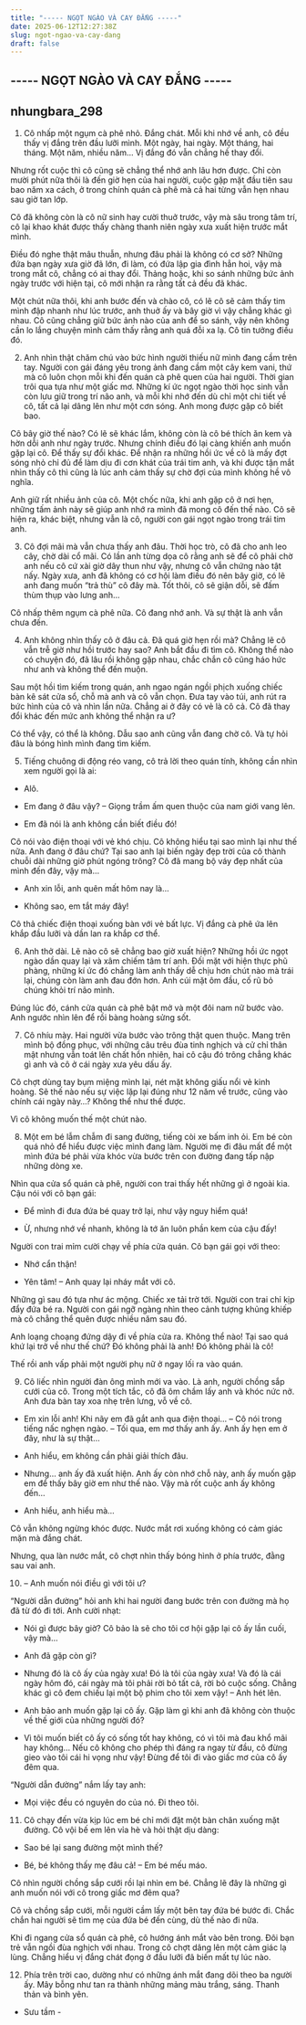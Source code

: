 ```yaml
---
title: "----- NGỌT NGÀO VÀ CAY ĐẮNG -----"
date: 2025-06-12T12:27:38Z
slug: ngot-ngao-va-cay-dang
draft: false
---
```


## ----- NGỌT NGÀO VÀ CAY ĐẮNG -----

## nhungbara_298

1. Cô nhấp một ngụm cà phê nhỏ. Đắng chát. Mỗi khi nhớ về anh, cô đều thấy vị đắng trên đầu lưỡi mình. Một ngày, hai ngày. Một tháng, hai tháng. Một năm, nhiều năm… Vị đắng đó vẫn chẳng hề thay đổi.

 Nhưng rốt cuộc thì cô cũng sẽ chẳng thể nhớ anh lâu hơn được. Chỉ còn mười phút nữa thôi là đến giờ hẹn của hai người, cuộc gặp mặt đầu tiên sau bao năm xa cách, ở trong chính quán cà phê mà cả hai từng vẫn hẹn nhau sau giờ tan lớp.

 Cô đã không còn là cô nữ sinh hay cười thuở trước, vậy mà sâu trong tâm trí, cô lại khao khát được thấy chàng thanh niên ngày xưa xuất hiện trước mắt mình. 

 Điều đó nghe thật mâu thuẫn, nhưng đâu phải là không có cơ sở? Những đứa bạn ngày xưa giờ đã lớn, đi làm, có đứa lập gia đình hẳn hoi, vậy mà trong mắt cô, chẳng có ai thay đổi. Thảng hoặc, khi so sánh những bức ảnh ngày trước với hiện tại, cô mới nhận ra rằng tất cả đều đã khác.

 Một chút nữa thôi, khi anh bước đến và chào cô, có lẽ cô sẽ cảm thấy tim mình đập nhanh như lúc trước, anh thuở ấy và bây giờ vì vậy chẳng khác gì nhau. Cô cũng chẳng giữ bức ảnh nào của anh để so sánh, vậy nên không cần lo lắng chuyện mình cảm thấy rằng anh quá đỗi xa lạ. Cô tin tưởng điều đó.

 2. Anh nhìn thật chăm chú vào bức hình người thiếu nữ mình đang cầm trên tay. Người con gái đáng yêu trong ảnh đang cầm một cây kem vani, thứ mà cô luôn chọn mỗi khi đến quán cà phê quen của hai người. Thời gian trôi qua tựa như một giấc mơ. Những kí ức ngọt ngào thời học sinh vẫn còn lưu giữ trong trí não anh, và mỗi khi nhớ đến dù chỉ một chi tiết về cô, tất cả lại dâng lên như một cơn sóng. Anh mong được gặp cô biết bao.

 Cô bây giờ thế nào? Có lẽ sẽ khác lắm, không còn là cô bé thích ăn kem và hờn dỗi anh như ngày trước. Nhưng chính điều đó lại càng khiến anh muốn gặp lại cô. Để thấy sự đổi khác. Để nhận ra những hồi ức về cô là mấy đợt sóng nhỏ chỉ đủ để làm dịu đi cơn khát của trái tim anh, và khi được tận mắt nhìn thấy cô thì cũng là lúc anh cảm thấy sự chờ đợi của mình không hề vô nghĩa.

 Anh giữ rất nhiều ảnh của cô. Một chốc nữa, khi anh gặp cô ở nơi hẹn, những tấm ảnh này sẽ giúp anh nhớ ra mình đã mong cô đến thế nào. Cô sẽ hiện ra, khác biệt, nhưng vẫn là cô, người con gái ngọt ngào trong trái tim anh.

 3. Cô đợi mãi mà vẫn chưa thấy anh đâu. Thời học trò, cô đã cho anh leo cây, chờ dài cổ mãi. Có lần anh từng dọa cô rằng anh sẽ để cô phải chờ anh nếu cô cứ xài giờ dây thun như vậy, nhưng cô vẫn chứng nào tật nấy. Ngày xưa, anh đã không có cơ hội làm điều đó nên bây giờ, có lẽ anh đang muốn “trả thù” cô đây mà. Tốt thôi, cô sẽ giận dỗi, sẽ đấm thùm thụp vào lưng anh…

 Cô nhấp thêm ngụm cà phê nữa. Cô đang nhớ anh. Và sự thật là anh vẫn chưa đến.

 4. Anh không nhìn thấy cô ở đâu cả. Đã quá giờ hẹn rồi mà? Chẳng lẽ cô vẫn trễ giờ như hồi trước hay sao? Anh bắt đầu đi tìm cô. Không thể nào có chuyện đó, đã lâu rồi không gặp nhau, chắc chắn cô cũng háo hức như anh và không thể đến muộn.

 Sau một hồi tìm kiếm trong quán, anh ngao ngán ngồi phịch xuống chiếc bàn kê sát cửa sổ, chỗ mà anh và cô vẫn chọn. Đưa tay vào túi, anh rút ra bức hình của cô và nhìn lần nữa. Chẳng ai ở đây có vẻ là cô cả. Cô đã thay đổi khác đến mức anh không thể nhận ra ư?

 Có thể vậy, có thể là không. Dẫu sao anh cũng vẫn đang chờ cô. Và tự hỏi đâu là bóng hình mình đang tìm kiếm.

 5. Tiếng chuông di động réo vang, cô trả lời theo quán tính, không cần nhìn xem người gọi là ai:

 - Alô.

 - Em đang ở đâu vậy? – Giọng trầm ấm quen thuộc của nam giới vang lên.

 - Em đã nói là anh không cần biết điều đó!

 Cô nói vào điện thoại với vẻ khó chịu. Cô không hiểu tại sao mình lại như thế nữa. Anh đang ở đâu chứ? Tại sao anh lại biến ngày đẹp trời của cô thành chuỗi dài những giờ phút ngóng trông? Cô đã mang bộ váy đẹp nhất của mình đến đây, vậy mà…

 - Anh xin lỗi, anh quên mất hôm nay là…

 - Không sao, em tắt máy đây!

 Cô thả chiếc điện thoại xuống bàn với vẻ bất lực. Vị đắng cà phê ứa lên khắp đầu lưỡi và dần lan ra khắp cơ thể.

 6. Anh thở dài. Lẽ nào cô sẽ chẳng bao giờ xuất hiện? Những hồi ức ngọt ngào dần quay lại và xâm chiếm tâm trí anh. Đối mặt với hiện thực phũ phàng, những kí ức đó chẳng làm anh thấy dễ chịu hơn chút nào mà trái lại, chúng còn làm anh đau đớn hơn. Anh cúi mặt ôm đầu, cố rũ bỏ chúng khỏi trí não mình.

 Đúng lúc đó, cánh cửa quán cà phê bật mở và một đôi nam nữ bước vào. Anh ngước nhìn lên để rồi bàng hoàng sửng sốt.

 7. Cô nhíu mày. Hai người vừa bước vào trông thật quen thuộc. Mang trên mình bộ đồng phục, với những câu trêu đùa tinh nghịch và cử chỉ thân mật nhưng vẫn toát lên chất hồn nhiên, hai cô cậu đó trông chẳng khác gì anh và cô ở cái ngày xưa yêu dấu ấy.

 Cô chợt dùng tay bụm miệng mình lại, nét mặt không giấu nổi vẻ kinh hoàng. Sẽ thế nào nếu sự việc lặp lại đúng như 12 năm về trước, cũng vào chính cái ngày này…? Không thể như thế được.

 Vì cô không muốn thế một chút nào.

 8. Một em bé lẫm chẫm đi sang đường, tiếng còi xe bấm inh ỏi. Em bé còn quá nhỏ để hiểu được việc mình đang làm. Người mẹ đi đâu mất để một mình đứa bé phải vừa khóc vừa bước trên con đường đang tấp nập những dòng xe.

 Nhìn qua cửa sổ quán cà phê, người con trai thấy hết những gì ở ngoài kia. Cậu nói với cô bạn gái:

 - Để mình đi đưa đứa bé quay trở lại, như vậy nguy hiểm quá!

 - Ừ, nhưng nhớ về nhanh, không là tớ ăn luôn phần kem của cậu đấy!

 Người con trai mỉm cười chạy về phía cửa quán. Cô bạn gái gọi với theo:

 - Nhớ cẩn thận!

 - Yên tâm! – Anh quay lại nháy mắt với cô.

 Những gì sau đó tựa như ác mộng. Chiếc xe tải trờ tới. Người con trai chỉ kịp đẩy đứa bé ra. Người con gái ngỡ ngàng nhìn theo cảnh tượng khủng khiếp mà cô chẳng thể quên được nhiều năm sau đó.

 Anh loạng choạng đứng dậy đi về phía cửa ra. Không thể nào! Tại sao quá khứ lại trở về như thế chứ? Đó không phải là anh! Đó không phải là cô!

 Thế rồi anh vấp phải một người phụ nữ ở ngay lối ra vào quán.

 9. Cô liếc nhìn người đàn ông mình mới va vào. Là anh, người chồng sắp cưới của cô. Trong một tích tắc, cô đã ôm chầm lấy anh và khóc nức nở. Anh đưa bàn tay xoa nhẹ trên lưng, vỗ về cô.

 - Em xin lỗi anh! Khi nãy em đã gắt anh qua điện thoại… – Cô nói trong tiếng nấc nghẹn ngào. – Tối qua, em mơ thấy anh ấy. Anh ấy hẹn em ở đây, như là sự thật…
 - Anh hiểu, em không cần phải giải thích đâu.

 - Nhưng… anh ấy đã xuất hiện. Anh ấy còn nhớ chỗ này, anh ấy muốn gặp em để thấy bây giờ em như thế nào. Vậy mà rốt cuộc anh ấy không đến…

 - Anh hiểu, anh hiểu mà…

 Cô vẫn không ngừng khóc được. Nước mắt rơi xuống không có cảm giác mặn mà đắng chát.

 Nhưng, qua làn nước mắt, cô chợt nhìn thấy bóng hình ở phía trước, đằng sau vai anh.

 10. – Anh muốn nói điều gì với tôi ư?

 “Người dẫn đường” hỏi anh khi hai người đang bước trên con đường mà họ đã từ đó đi tới. Anh cười nhạt:

 - Nói gì được bây giờ? Cô bảo là sẽ cho tôi cơ hội gặp lại cô ấy lần cuối, vậy mà…

 - Anh đã gặp còn gì?

 - Nhưng đó là cô ấy của ngày xưa! Đó là tôi của ngày xưa! Và đó là cái ngày hôm đó, cái ngày mà tôi phải rời bỏ tất cả, rời bỏ cuộc sống. Chẳng khác gì cô đem chiếu lại một bộ phim cho tôi xem vậy! – Anh hét lên.

 - Anh bảo anh muốn gặp lại cô ấy. Gặp làm gì khi anh đã không còn thuộc về thế giới của những người đó?

 - Vì tôi muốn biết cô ấy có sống tốt hay không, có vì tôi mà đau khổ mãi hay không… Nếu cô không cho phép thì đáng ra ngay từ đầu, cô đừng gieo vào tôi cái hi vọng như vậy! Đừng để tôi đi vào giấc mơ của cô ấy đêm qua.

 “Người dẫn đường” nắm lấy tay anh:

 - Mọi việc đều có nguyên do của nó. Đi theo tôi.

 11. Cô chạy đến vừa kịp lúc em bé chỉ mới đặt một bàn chân xuống mặt đường. Cô vội bế em lên vỉa hè và hỏi thật dịu dàng:

 - Sao bé lại sang đường một mình thế?

 - Bé, bé không thấy mẹ đâu cả! – Em bé mếu máo.

 Cô nhìn người chồng sắp cưới rồi lại nhìn em bé. Chẳng lẽ đây là những gì anh muốn nói với cô trong giấc mơ đêm qua?

 Cô và chồng sắp cưới, mỗi người cầm lấy một bên tay đứa bé bước đi. Chắc chắn hai người sẽ tìm mẹ của đứa bé đến cùng, dù thế nào đi nữa.

 Khi đi ngang cửa sổ quán cà phê, cô hướng ánh mắt vào bên trong. Đôi bạn trẻ vẫn ngồi đùa nghịch với nhau. Trong cô chợt dâng lên một cảm giác lạ lùng. Chẳng hiểu vị đắng chát đọng ở đầu lưỡi đã biến mất tự lúc nào.

 12. Phía trên trời cao, dường như có những ánh mắt đang dõi theo ba người ấy. Mây bỗng như tan ra thành những mảng màu trắng, sáng. Thanh thản và bình yên.

 - Sưu tầm -